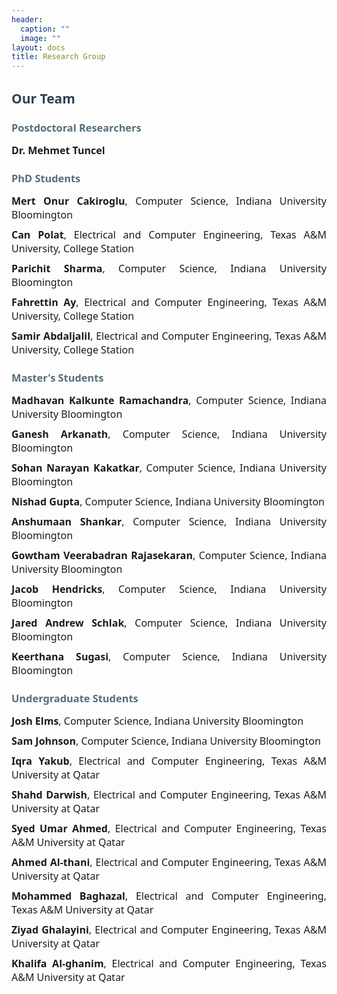 ```yaml
---
header:
  caption: ""
  image: ""
layout: docs
title: Research Group
---
```


<style>
body {
  text-align: justify;
  font-family: 'Segoe UI', Tahoma, Geneva, Verdana, sans-serif;
}
h2 {
  color: #2E4053;
}
h3 {
  color: #546E7A;
  margin-bottom: 0.5em;
}
ul {
  list-style-type: none;
  padding: 0;
}
li {
  margin-bottom: 10px;
  font-size: 16px;
}
</style>

## Our Team

### Postdoctoral Researchers
- **Dr. Mehmet Tuncel**

### PhD Students
<ul>
  <li><strong>Mert Onur Cakiroglu</strong>, Computer Science, Indiana University Bloomington</li>
  <li><strong>Can Polat</strong>, Electrical and Computer Engineering, Texas A&M University, College Station</li>
  <li><strong>Parichit Sharma</strong>, Computer Science, Indiana University Bloomington</li>
  <li><strong>Fahrettin Ay</strong>, Electrical and Computer Engineering, Texas A&M University, College Station</li>
  <li><strong>Samir Abdaljalil</strong>, Electrical and Computer Engineering, Texas A&M University, College Station</li>
</ul>

### Master's Students
<ul>
  <li><strong>Madhavan Kalkunte Ramachandra</strong>, Computer Science, Indiana University Bloomington</li>
  <li><strong>Ganesh Arkanath</strong>, Computer Science, Indiana University Bloomington</li>
  <li><strong>Sohan Narayan Kakatkar</strong>, Computer Science, Indiana University Bloomington</li>
  <li><strong>Nishad Gupta</strong>, Computer Science, Indiana University Bloomington</li>
  <li><strong>Anshumaan Shankar</strong>, Computer Science, Indiana University Bloomington</li>
  <li><strong>Gowtham Veerabadran Rajasekaran</strong>, Computer Science, Indiana University Bloomington</li>
  <li><strong>Jacob Hendricks</strong>, Computer Science, Indiana University Bloomington</li>
  <li><strong>Jared Andrew Schlak</strong>, Computer Science, Indiana University Bloomington</li>
  <li><strong>Keerthana Sugasi</strong>, Computer Science, Indiana University Bloomington</li>
</ul>

### Undergraduate Students
<ul>
  <li><strong>Josh Elms</strong>, Computer Science, Indiana University Bloomington</li>
  <li><strong>Sam Johnson</strong>, Computer Science, Indiana University Bloomington</li>
  <li><strong>Iqra Yakub</strong>, Electrical and Computer Engineering, Texas A&M University at Qatar</li>
  <li><strong>Shahd Darwish</strong>, Electrical and Computer Engineering, Texas A&M University at Qatar</li>
  <li><strong>Syed Umar Ahmed</strong>, Electrical and Computer Engineering, Texas A&M University at Qatar</li>
  <li><strong>Ahmed Al-thani</strong>, Electrical and Computer Engineering, Texas A&M University at Qatar</li>
    <li><strong>Mohammed Baghazal</strong>, Electrical and Computer Engineering, Texas A&M University at Qatar</li>
 <li><strong>Ziyad Ghalayini</strong>, Electrical and Computer Engineering, Texas A&M University at Qatar</li>
 <li><strong>Khalifa Al-ghanim</strong>, Electrical and Computer Engineering, Texas A&M University at Qatar</li>
</ul>    

